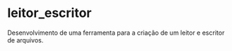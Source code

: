 # leitor_escritor
Desenvolvimento de uma ferramenta para a criação de um leitor e escritor de arquivos.
